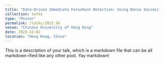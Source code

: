 ```yaml
---
title: "Data-Driven Immediate Foreshock Detection: Using Dense Seismic Array to Uncover Hidden Precursors"
collection: talks
type: "Poster"
permalink: /talks/2023_hk
venue: "Chinese University of Hong Kong"
date: 2023-12-02
location: "Hong Kong, China"
---
```


This is a description of your talk, which is a markdown file that can be all markdown-ified like any other post. Yay markdown!
